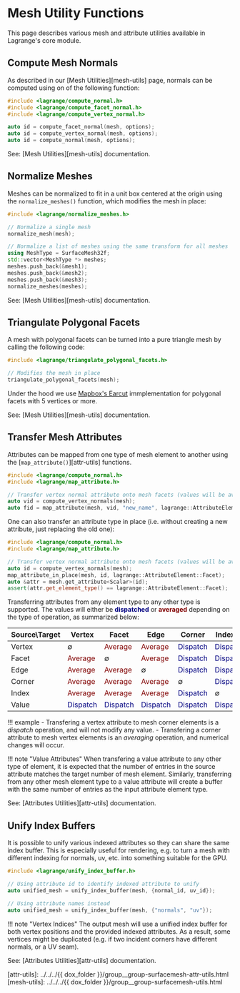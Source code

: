 # Mesh Utility Functions

This page describes various mesh and attribute utilities available in Lagrange's core module.

## Compute Mesh Normals

As described in our [Mesh Utilities][mesh-utils] page, normals can be computed using on of the
following function:

```c++
#include <lagrange/compute_normal.h>
#include <lagrange/compute_facet_normal.h>
#include <lagrange/compute_vertex_normal.h>

auto id = compute_facet_normal(mesh, options);
auto id = compute_vertex_normal(mesh, options);
auto id = compute_normal(mesh, options);
```

See: [Mesh Utilities][mesh-utils] documentation.

## Normalize Meshes

Meshes can be normalized to fit in a unit box centered at the origin using the `normalize_meshes()`
function, which modifies the mesh in place:

```c++
#include <lagrange/normalize_meshes.h>

// Normalize a single mesh
normalize_mesh(mesh);

// Normalize a list of meshes using the same transform for all meshes
using MeshType = SurfaceMesh32f;
std::vector<MeshType *> meshes;
meshes.push_back(&mesh1);
meshes.push_back(&mesh2);
meshes.push_back(&mesh3);
normalize_meshes(meshes);
```

<!-- Note: We should add a initializer list overload to `normalize_meshes()` ... :) -->

See: [Mesh Utilities][mesh-utils] documentation.

## Triangulate Polygonal Facets

A mesh with polygonal facets can be turned into a pure triangle mesh by calling the following code:

```c++
#include <lagrange/triangulate_polygonal_facets.h>

// Modifies the mesh in place
triangulate_polygonal_facets(mesh);
```

Under the hood we use [Mapbox's Earcut](https://github.com/mapbox/earcut.hpp) immplementation for
polygonal facets with 5 vertices or more.

See: [Mesh Utilities][mesh-utils] documentation.

## Transfer Mesh Attributes

Attributes can be mapped from one type of mesh element to another using the [`map_attribute()`][attr-utils] functions.

```c++
#include <lagrange/compute_normal.h>
#include <lagrange/map_attribute.h>

// Transfer vertex normal attribute onto mesh facets (values will be averaged)
auto vid = compute_vertex_normals(mesh);
auto fid = map_attribute(mesh, vid, "new_name", lagrange::AttributeElement::Facet);
```

One can also transfer an attribute type in place (i.e. without creating a new attribute, just replacing the old one):

```c++
#include <lagrange/compute_normal.h>
#include <lagrange/map_attribute.h>

// Transfer vertex normal attribute onto mesh facets (values will be averaged)
auto id = compute_vertex_normals(mesh);
map_attribute_in_place(mesh, id, lagrange::AttributeElement::Facet);
auto &attr = mesh.get_attribute<Scalar>(id);
assert(attr.get_element_type() == lagrange::AttributeElement::Facet);
```

Transferring attributes from any element type to any other type is supported. The values will either be <span style="color:navy">**dispatched**</span> or <span style="color:maroon">**averaged**</span> depending on the type of operation, as summarized below:


| Source\Target | Vertex   | Facet    | Edge     | Corner   | Indexed  | Value    |
|---------------|----------|----------|----------|----------|----------|----------|
| Vertex        |   ∅      | <span style="color:maroon">Average</span>  | <span style="color:maroon">Average</span>  | <span style="color:navy">Dispatch<span> | <span style="color:navy">Dispatch<span> | <span style="color:navy">Dispatch<span> |
| Facet         | <span style="color:maroon">Average</span>  |    ∅     | <span style="color:maroon">Average</span>  | <span style="color:navy">Dispatch<span> | <span style="color:navy">Dispatch<span> | <span style="color:navy">Dispatch<span> |
| Edge          | <span style="color:maroon">Average</span>  | <span style="color:maroon">Average</span>  |    ∅     | <span style="color:navy">Dispatch<span> | <span style="color:navy">Dispatch<span> | <span style="color:navy">Dispatch<span> |
| Corner        | <span style="color:maroon">Average</span>  | <span style="color:maroon">Average</span>  | <span style="color:maroon">Average</span>  |    ∅     | <span style="color:navy">Dispatch<span> | <span style="color:navy">Dispatch<span> |
| Index         | <span style="color:maroon">Average</span>  | <span style="color:maroon">Average</span>  | <span style="color:maroon">Average</span>  | <span style="color:navy">Dispatch<span> |    ∅     | <span style="color:navy">Dispatch<span> |
| Value         | <span style="color:navy">Dispatch<span> | <span style="color:navy">Dispatch<span> | <span style="color:navy">Dispatch<span> | <span style="color:navy">Dispatch<span> | <span style="color:navy">Dispatch<span> |    ∅     |


!!! example
    - Transfering a vertex attribute to mesh corner elements is a _dispatch_ operation, and will not modify any value.
    - Transfering a corner attribute to mesh vertex elements is an _averaging_ operation, and numerical changes will occur.

!!! note "Value Attributes"
    When transfering a value attribute to any other type of element, it is expected that the number
    of entries in the source attribute matches the target number of mesh element. Similarly,
    transferring from any other mesh element type to a value attribute will create a buffer with the
    same number of entries as the input attribute element type.

See: [Attributes Utilities][attr-utils] documentation.

## Unify Index Buffers

It is possible to unify various indexed attributes so they can share the same index buffer. This is
especially useful for rendering, e.g. to turn a mesh with different indexing for normals, uv, etc.
into something suitable for the GPU.

```c++
#include <lagrange/unify_index_buffer.h>

// Using attribute id to identify indexed attribute to unify
auto unified_mesh = unify_index_buffer(mesh, {normal_id, uv_id});

// Using attribute names instead
auto unified_mesh = unify_index_buffer(mesh, {"normals", "uv"});
```

!!! note "Vertex Indices"
    The output mesh will use a unified index buffer for both vertex positions and the provided
    indexed attributes. As a result, some vertices might be duplicated (e.g. if two incident corners
    have different normals, or a UV seam).

See: [Attributes Utilities][attr-utils] documentation.

[attr-utils]: ../../../{{ dox_folder }}/group__group-surfacemesh-attr-utils.html
[mesh-utils]: ../../../{{ dox_folder }}/group__group-surfacemesh-utils.html
